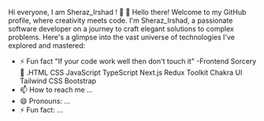 
Hi everyone, I am Sheraz_Irshad  ! 👋
👋 Hello there! Welcome to my GitHub profile, where creativity meets code. I'm Sheraz_Irshad, a passionate software developer on a journey to craft elegant solutions to complex problems. Here's a glimpse into the vast universe of technologies I've explored and mastered:
- ⚡ Fun fact "If your code work well then don't touch it"
-Frontend Sorcery 🎨
.HTML   CSS   JavaScript   TypeScript   Next.js Redux Toolkit   Chakra UI   Tailwind CSS   Bootstrap
- 📫 How to reach me ...
- 😄 Pronouns: ...
- ⚡ Fun fact: ...

<!---
sherazirshad680/sherazirshad680 is a ✨ special ✨ repository because its `README.md` (this file) appears on your GitHub profile.
You can click the Preview link to take a look at your changes.
--->
